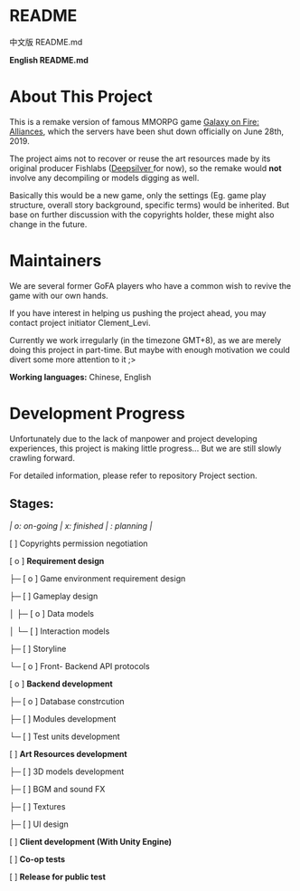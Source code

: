 # README

中文版 README.md

**English README.md**

# About This Project

This is a remake version of famous MMORPG game [Galaxy on Fire: Alliances](https://galaxyonfire.fandom.com/wiki/Galaxy_on_Fire:_Alliances "Fandom Page"), which the servers have been shut down officially on June 28th, 2019.

The project aims not to recover or reuse the art resources made by its original producer Fishlabs ([Deepsilver ](https://www.dsfishlabs.com/)for now), so the remake would **not** involve any decompiling or models digging as well.

Basically this would be a new game, only the settings (Eg. game play structure, overall story background, specific terms) would be inherited. But base on further discussion with the copyrights holder, these might also change in the future.

# Maintainers

We are several former GoFA players who have a common wish to revive the game with our own hands. 

If you have interest in helping us pushing the project ahead, you may contact project initiator Clement_Levi.

Currently we work irregularly (in the timezone GMT+8), as we are merely doing this project in part-time. But maybe with enough motivation we could divert some more attention to it ;>


**Working languages:** Chinese, English


# Development Progress

Unfortunately due to the lack of manpower and project developing experiences, this project is making little progress... But we are still slowly crawling forward.

For detailed information, please refer to repository Project section.

## Stages:

*|	o: on-going	| 	x: finished	|	: planning	|*



[   ] Copyrights permission negotiation


[ o ] **Requirement design**

├─ [ o ] Game environment requirement design

├─ [   ] Gameplay design

│     ├─ [ o ] Data models

│     └─ [   ] Interaction models

├─ [   ] Storyline

└─ [ o ] Front- Backend API protocols


[ o ] **Backend development**

├─ [ o ] Database constrcution

├─ [   ] Modules development

└─ [   ] Test units development


[   ] **Art Resources development**

├─ [   ] 3D models development

├─ [   ] BGM and sound FX

├─ [   ] Textures

├─ [   ] UI design


[   ] **Client development (With Unity Engine)**


[   ] **Co-op tests**


[   ] **Release for public test**
